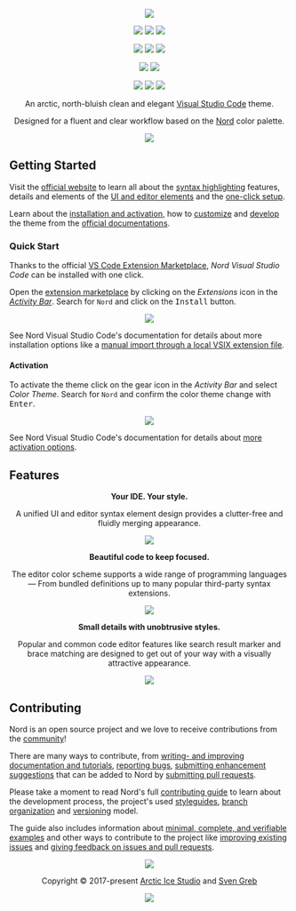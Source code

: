 <p align="center"><a href="https://www.nordtheme.com/ports/visual-studio-code" target="_blank"><img src="https://raw.githubusercontent.com/arcticicestudio/nord-docs/develop/assets/images/ports/visual-studio-code/repository-hero.png" srcset="https://raw.githubusercontent.com/arcticicestudio/nord-docs/develop/assets/images/ports/visual-studio-code/repository-hero-2x.png 2x"/></a></p>

<p align="center"><a href="https://github.com/arcticicestudio/nord-visual-studio-code/releases/latest" target="_blank"><img src="https://img.shields.io/github/release/arcticicestudio/nord-visual-studio-code.svg?style=flat-square&label=Release&logo=github&logoColor=eceff4&colorA=4c566a&colorB=88c0d0"/></a> <a href="https://www.nordtheme.com/docs/ports/visual-studio-code" target="_blank"><img src="https://img.shields.io/github/release/arcticicestudio/nord-visual-studio-code.svg?style=flat-square&label=Docs&colorA=4c566a&colorB=88c0d0&logo=data%3Aimage%2Fsvg%2Bxml%3Bbase64%2CPHN2ZyB4bWxucz0iaHR0cDovL3d3dy53My5vcmcvMjAwMC9zdmciIHdpZHRoPSIxNiIgaGVpZ2h0PSIxNiI%2BCiAgICA8cGF0aCBmaWxsPSIjZDhkZWU5IiBkPSJNMTMuNzQ2IDIuODEzYS42Ny42NyAwIDAgMC0uNTU5LS4xMzNMOCAzLjg0OGwtNS4xODgtMS4xOGEuNjY5LjY2OSAwIDAgMC0uNTcuMTMzLjY3Ny42NzcgMCAwIDAtLjI0Mi41MzF2OC4xMzNjLS4wMDguMzIuMjEuNTk4LjUyLjY2OGw1LjMzMiAxLjE5OWguMjk2bDUuMzMyLTEuMmEuNjY4LjY2OCAwIDAgMCAuNTItLjY2N1YzLjMzMmEuNjU5LjY1OSAwIDAgMC0uMjU0LS41MnpNMy4zMzIgNC4xNjhsNCAuODk4djYuNzY2bC00LS44OTh6bTkuMzM2IDYuNzY2bC00IC44OThWNS4wNjZsNC0uODk4em0wIDAiLz4KPC9zdmc%2BCg%3D%3D"/></a> <a href="https://github.com/arcticicestudio/nord-visual-studio-code/blob/develop/CHANGELOG.md" target="_blank"><img src="https://img.shields.io/github/release/arcticicestudio/nord-visual-studio-code.svg?style=flat-square&label=Changelog&logo=github&logoColor=eceff4&colorA=4c566a&colorB=88c0d0"/></a></p>

<p align="center"><a href="https://marketplace.visualstudio.com/items/arcticicestudio.nord-visual-studio-code" target="_blank"><img src="https://vsmarketplacebadge.apphb.com/version/arcticicestudio.nord-visual-studio-code.svg?style=flat-square&label=Extension%20Marketplace&logo=visual-studio-code&logoColor=eceff4&colorA=4c566a&colorB=88c0d0"/></a> <a href="https://marketplace.visualstudio.com/items/arcticicestudio.nord-visual-studio-code" target="_blank"><img src="https://vsmarketplacebadge.apphb.com/installs/arcticicestudio.nord-visual-studio-code.svg?style=flat-square&label=Installations&logo=visual-studio-code&logoColor=eceff4&colorA=4c566a&colorB=88c0d0"/></a> <a href="https://marketplace.visualstudio.com/items/arcticicestudio.nord-visual-studio-code" target="_blank"><img src="https://vsmarketplacebadge.apphb.com/rating-short/arcticicestudio.nord-visual-studio-code.svg?style=flat-square&label=Rating&logo=visual-studio-code&logoColor=eceff4&colorA=4c566a&colorB=88c0d0"/></a></p>

<p align="center"><a href="https://circleci.com/gh/arcticicestudio/nord-visual-studio-code" target="_blank"><img src="https://img.shields.io/circleci/project/github/arcticicestudio/nord-visual-studio-code/develop.svg?style=flat-square&label=Build&logo=circleci&logoColor=eceff4&colorA=4c566a"/></a> <a href="https://code.visualstudio.com/updates/v1_12" target="_blank"><img src="https://img.shields.io/static/v1.svg?style=flat-square&label=Compatibility&message=%3E%3D1.12.0&logo=visual-studio-code&logoColor=eceff4&colorA=4c566a&colorB=88c0d0"/></a></p>

<p align="center"><a href="https://github.com/arcticicestudio/styleguide-javascript/releases/latest" target="_blank"><img src="https://img.shields.io/github/release/arcticicestudio/styleguide-javascript.svg?style=flat-square&label=JavaScript%20Style%20Guide&logoColor=eceff4&colorA=4c566a&colorB=88c0d0&logo=javascript"/></a> <a href="https://github.com/arcticicestudio/styleguide-markdown/releases/latest" target="_blank"><img src="https://img.shields.io/github/release/arcticicestudio/styleguide-markdown.svg?style=flat-square&label=Markdown%20Style%20Guide&colorA=4c566a&colorB=88c0d0&logo=data%3Aimage%2Fsvg%2Bxml%3Bbase64%2CPHN2ZyB4bWxucz0iaHR0cDovL3d3dy53My5vcmcvMjAwMC9zdmciIHdpZHRoPSIzOSIgaGVpZ2h0PSIzOSIgdmlld0JveD0iMCAwIDM5IDM5Ij48cGF0aCBmaWxsPSJub25lIiBzdHJva2U9IiNEOERFRTkiIHN0cm9rZS13aWR0aD0iMyIgc3Ryb2tlLW1pdGVybGltaXQ9IjEwIiBkPSJNMS41IDEuNWgzNnYzNmgtMzZ6Ii8%2BPHBhdGggZmlsbD0iI0Q4REVFOSIgZD0iTTIwLjY4MyAyNS42NTVsNS44NzItMTMuNDhoLjU2Nmw1Ljg3MyAxMy40OGgtMS45OTZsLTQuMTU5LTEwLjA1Ni00LjE2MSAxMC4wNTZoLTEuOTk1em0tMi42OTYgMGwtMTMuNDgtNS44NzJ2LS41NjZsMTMuNDgtNS44NzJ2MS45OTVMNy45MzEgMTkuNWwxMC4wNTYgNC4xNnoiLz48L3N2Zz4%3D"/></a> <a href="https://github.com/arcticicestudio/styleguide-git/releases/latest" target="_blank"><img src="https://img.shields.io/github/release/arcticicestudio/styleguide-git.svg?style=flat-square&label=Git%20Style%20Guide&logoColor=eceff4&colorA=4c566a&colorB=88c0d0&logo=git"/></a></p>

<p align="center">An arctic, north-bluish clean and elegant <a href="https://code.visualstudio.com" target="_blank">Visual Studio Code</a> theme.</p>

<p align="center">Designed for a fluent and clear workflow based on the <a href="https://www.nordtheme.com" target="_blank">Nord</a> color palette.</p>

<p align="center"><a href="https://www.nordtheme.com/ports/visual-studio-code" target="_blank"><img src="https://raw.githubusercontent.com/arcticicestudio/nord-docs/develop/assets/images/ports/visual-studio-code/ui-overview-jsx.png"/></a></p>

## Getting Started

Visit the [official website][nord-home] to learn all about the [syntax highlighting][nord-home#syntax] features, details and elements of the [UI and editor elements][nord-home#editor-details] and the [one-click setup][nord-home#setup].

Learn about the [installation and activation][nord-docs-home-install], how to [customize][nord-docs-home-custom] and [develop][nord-docs-home-develop] the theme from the [official documentations][nord-docs-home].

### Quick Start

Thanks to the official [VS Code Extension Marketplace][vscode-extmarket-home], _Nord Visual Studio Code_ can be installed with one click.

Open the [extension marketplace][vscode-docs-extmarket] by clicking on the _Extensions_ icon in the [_Activity Bar_][vscode-docs-ui-actbar]. Search for `Nord` and click on the <kbd>Install</kbd> button.

<p align="center"><img src="https://raw.githubusercontent.com/arcticicestudio/nord-docs/develop/assets/images/ports/visual-studio-code/ui-extension-marketplace.png"/></p>

See Nord Visual Studio Code's documentation for details about more installation options like a [manual import through a local VSIX extension file][nord-docs-home-install#local].

#### Activation

To activate the theme click on the gear icon in the _Activity Bar_ and select _Color Theme_. Search for `Nord` and confirm the color theme change with <kbd>Enter</kbd>.

<p align="center"><img src="https://raw.githubusercontent.com/arcticicestudio/nord-docs/develop/assets/images/ports/visual-studio-code/ui-color-theme-select.png"/></p>

See Nord Visual Studio Code's documentation for details about [more activation options][nord-docs-home-install#activation].

## Features

<div align="center"><p><strong>Your IDE. Your style.</strong></p><p>A unified UI and editor syntax element design provides a clutter-free and fluidly merging appearance.</p></div>

<p align="center"><img src="https://raw.githubusercontent.com/arcticicestudio/nord-docs/develop/assets/images/ports/visual-studio-code/ui-overview-go.png"/></p>

<div align="center"><p><strong>Beautiful code to keep focused.</strong></p><p>The editor color scheme supports a wide range of programming languages — From bundled definitions up to many popular third-party syntax extensions.</p></div>

<p align="center"><img src="https://raw.githubusercontent.com/arcticicestudio/nord-docs/develop/assets/images/ports/visual-studio-code/editor-syntax-go.png"/></p>

<div align="center"><p><strong>Small details with unobtrusive styles.</strong></p><p>Popular and common code editor features like search result marker and brace matching are designed to get out of your way with a visually attractive appearance.</p></div>

<p align="center"><img src="https://raw.githubusercontent.com/arcticicestudio/nord-docs/develop/assets/images/ports/visual-studio-code/editor-syntax-go-comments.png"/></p>

## Contributing

Nord is an open source project and we love to receive contributions from the [community][nord-comm]!

There are many ways to contribute, from [writing- and improving documentation and tutorials][nord-contrib-guide-docs], [reporting bugs][nord-contrib-guide-bugs], [submitting enhancement suggestions][nord-contrib-guide-enhance] that can be added to Nord by [submitting pull requests][nord-contrib-guide-pr].

Please take a moment to read Nord's full [contributing guide][nord-contrib-guide] to learn about the development process, the project's used [styleguides][nord-contrib-guide-styles], [branch organization][nord-contrib-guide-branching] and [versioning][nord-contrib-guide-versioning] model.

The guide also includes information about [minimal, complete, and verifiable examples][nord-contrib-guide-mcve] and other ways to contribute to the project like [improving existing issues][nord-contrib-guide-impr-issues] and [giving feedback on issues and pull requests][nord-contrib-guide-feedback].

<p align="center"><img src="https://raw.githubusercontent.com/arcticicestudio/nord-docs/develop/assets/images/nord/repository-footer-separator.png" srcset="https://raw.githubusercontent.com/arcticicestudio/nord-docs/develop/assets/images/nord/repository-footer-separator-2x.png 2x" /></p>

<p align="center">Copyright &copy; 2017-present <a href="https://www.arcticicestudio.com" target="_blank">Arctic Ice Studio</a> and <a href="https://www.svengreb.de" target="_blank">Sven Greb</a></p>

<p align="center"><a href="https://github.com/arcticicestudio/nord-visual-studio-code/blob/develop/LICENSE"><img src="https://img.shields.io/static/v1.svg?style=flat-square&label=License&message=MIT&logoColor=eceff4&logo=github&colorA=4c566a&colorB=88c0d0"/></a></p>

[nord-comm]: https://www.nordtheme.com/community
[nord-contrib-guide-branching]: https://github.com/arcticicestudio/nord/blob/develop/CONTRIBUTING.md#branch-organization
[nord-contrib-guide-bugs]: https://github.com/arcticicestudio/nord/blob/develop/CONTRIBUTING.md#bug-reports
[nord-contrib-guide-docs]: https://github.com/arcticicestudio/nord/blob/develop/CONTRIBUTING.md#documentations
[nord-contrib-guide-enhance]: https://github.com/arcticicestudio/nord/blob/develop/CONTRIBUTING.md#enhancement-suggestions
[nord-contrib-guide-feedback]: https://github.com/arcticicestudio/nord/blob/develop/CONTRIBUTING.md#give-feedback-on-issues-and-pull-requests
[nord-contrib-guide-impr-issues]: https://github.com/arcticicestudio/nord/blob/develop/CONTRIBUTING.md#improve-issues
[nord-contrib-guide-mcve]: https://github.com/arcticicestudio/nord/blob/develop/CONTRIBUTING.md#mcve
[nord-contrib-guide-pr]: https://github.com/arcticicestudio/nord/blob/develop/CONTRIBUTING.md#pull-requests
[nord-contrib-guide-styles]: https://github.com/arcticicestudio/nord/blob/develop/CONTRIBUTING.md#styleguides
[nord-contrib-guide-versioning]: https://github.com/arcticicestudio/nord/blob/develop/CONTRIBUTING.md#versioning
[nord-contrib-guide]: https://github.com/arcticicestudio/nord/blob/develop/CONTRIBUTING.md
[nord-docs-home-custom]: https://www.nordtheme.com/docs/ports/visual-studio-code/customization
[nord-docs-home-develop]: https://www.nordtheme.com/docs/ports/visual-studio-code/development
[nord-docs-home-install]: https://www.nordtheme.com/docs/ports/visual-studio-code/installation
[nord-docs-home-install#activation]: https://www.nordtheme.com/docs/ports/visual-studio-code/installation#activation
[nord-docs-home-install#local]: https://www.nordtheme.com/docs/ports/visual-studio-code/installation#local-installation
[nord-docs-home]: https://www.nordtheme.com/docs/ports/visual-studio-code
[nord-home]: https://www.nordtheme.com/ports/visual-studio-code
[nord-home#editor-details]: https://www.nordtheme.com/ports/visual-studio-code#editor-details
[nord-home#setup]: https://www.nordtheme.com/ports/visual-studio-code#setup
[nord-home#syntax]: https://www.nordtheme.com/ports/visual-studio-code#syntax
[vscode-docs-extmarket]: https://code.visualstudio.com/docs/editor/extension-gallery
[vscode-docs-ui-actbar]: https://code.visualstudio.com/docs/getstarted/userinterface#_activity-bar
[vscode-extmarket-home]: https://marketplace.visualstudio.com/items?itemName=arcticicestudio.nord-visual-studio-code
